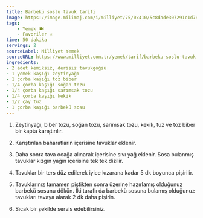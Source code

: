 ```yaml
---
title: Barbekü soslu tavuk tarifi
image: https://image.milimaj.com/i/milliyet/75/0x410/5c8dade307291c1d74042f48.jpg
tags:
    - Yemek 🍽️
    - Favoriler ⭐
time: 50 dakika
servings: 2
sourceLabel: Milliyet Yemek
sourceURL: https://www.milliyet.com.tr/yemek/tarif/barbeku-soslu-tavuk-tarifi-2602008
ingredients:
- 2 adet kemiksiz, derisiz tavukgöğsü
- 1 yemek kaşığı zeytinyağı
- 1 çorba kaşığı toz biber
- 1/4 çorba kaşığı soğan tozu
- 1/4 çorba kaşığı sarımsak tozu
- 1/4 çorba kaşığı kekik
- 1/2 çay tuz
- 1 çorba kaşığı barbekü sosu
---
```


1. Zeytinyağı, biber tozu, soğan tozu, sarımsak tozu, kekik, tuz ve toz biber bir kapta karıştırılır.

2. Karıştırılan baharatların içerisine tavuklar eklenir.

3. Daha sonra tava ocağa alınarak içerisine sıvı yağ eklenir. Sosa bulanmış tavuklar kızgın yağın içerisine tek tek dizilir.

4. Tavuklar bir ters düz edilerek iyice kızarana kadar 5 dk boyunca pişirilir.

5. Tavuklarınız tamamen piştikten sonra üzerine hazırlamış olduğunuz barbekü sosunu dökün. İki taraflı da barbekü sosuna bulamış olduğunuz tavukları tavaya alarak 2 dk daha pişirin.

6. Sıcak bir şekilde servis edebilirsiniz.
